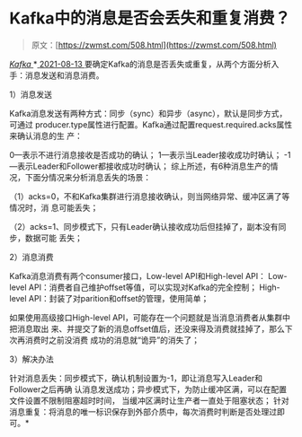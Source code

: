 <!--yml
category: 未分类
date: 0001-01-01 00:00:00
--->

# Kafka中的消息是否会丢失和重复消费？

> 原文：[https://zwmst.com/508.html](https://zwmst.com/508.html)

   [ *Kafka* ](https://zwmst.com/kafka)*[ <time datetime="2021-08-14T06:58:21+08:00"> 2021-08-13 </time> ](https://zwmst.com/508.html)  要确定Kafka的消息是否丢失或重复，从两个方面分析入手：消息发送和消息消费。

1）消息发送

Kafka消息发送有两种方式：同步（sync）和异步（async），默认是同步方式，可通过 producer.type属性进行配置。Kafka通过配置request.required.acks属性来确认消息的生 产：

0—表示不进行消息接收是否成功的确认； 1—表示当Leader接收成功时确认； -1—表示Leader和Follower都接收成功时确认； 综上所述，有6种消息生产的情况，下面分情况来分析消息丢失的场景：

（1）acks=0，不和Kafka集群进行消息接收确认，则当网络异常、缓冲区满了等情况时，消 息可能丢失；

（2）acks=1、同步模式下，只有Leader确认接收成功后但挂掉了，副本没有同步，数据可能 丢失；

2）消息消费

Kafka消息消费有两个consumer接口，Low-level API和High-level API： Low-level API：消费者自己维护offset等值，可以实现对Kafka的完全控制； High-level API：封装了对parition和offset的管理，使用简单；

如果使用高级接口High-level API，可能存在一个问题就是当消息消费者从集群中把消息取出 来、并提交了新的消息offset值后，还没来得及消费就挂掉了，那么下次再消费时之前没消费 成功的消息就“诡异”的消失了；

3）解决办法

针对消息丢失：同步模式下，确认机制设置为-1，即让消息写入Leader和Follower之后再确 认消息发送成功；异步模式下，为防止缓冲区满，可以在配置文件设置不限制阻塞超时时间， 当缓冲区满时让生产者一直处于阻塞状态； 针对消息重复：将消息的唯一标识保存到外部介质中，每次消费时判断是否处理过即可。*